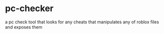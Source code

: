 # pc-checker
a pc check tool that looks for any cheats that manipulates any of roblox files and exposes them 
